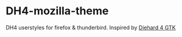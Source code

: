 # DH4-mozilla-theme

DH4 userstyles for firefox & thunderbird.
Inspired by [Diehard 4 GTK](http://gnome-look.org/content/show.php?content=143443)
